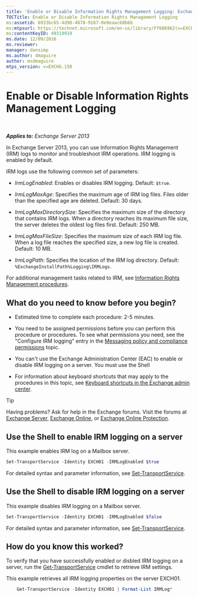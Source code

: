 ```yaml
---
title: 'Enable or Disable Information Rights Management Logging: Exchange 2013 Help'
TOCTitle: Enable or Disable Information Rights Management Logging
ms:assetid: 6933bc65-4d98-4878-9167-0e9eaac68b6b
ms:mtpsurl: https://technet.microsoft.com/en-us/library/Ff686962(v=EXCHG.150)
ms:contentKeyID: 49319919
ms.date: 12/09/2016
ms.reviewer: 
manager: dansimp
ms.author: dmaguire
author: msdmaguire
mtps_version: v=EXCHG.150
---
```


# Enable or Disable Information Rights Management Logging

 

_**Applies to:** Exchange Server 2013_

In Exchange Server 2013, you can use Information Rights Management (IRM) logs to monitor and troubleshoot IRM operations. IRM logging is enabled by default.

IRM logs use the following common set of parameters:

  - *IrmLogEnabled*: Enables or disables IRM logging. Default: `$true`.

  - *IrmLogMaxAge*: Specifies the maximum age of IRM log files. Files older than the specified age are deleted. Default: 30 days.

  - *IrmLogMaxDirectorySize*: Specifies the maximum size of the directory that contains IRM logs. When a directory reaches its maximum file size, the server deletes the oldest log files first. Default: 250 MB.

  - *IrmLogMaxFileSize*: Specifies the maximum size of each IRM log file. When a log file reaches the specified size, a new log file is created. Default: 10 MB.

  - *IrmLogPath*: Specifies the location of the IRM log directory. Default: `%ExchangeInstallPath%Logging\IRMLogs`.

For additional management tasks related to IRM, see [Information Rights Management procedures](information-rights-management-procedures-exchange-2013-help.md).

## What do you need to know before you begin?

  - Estimated time to complete each procedure: 2-5 minutes.

  - You need to be assigned permissions before you can perform this procedure or procedures. To see what permissions you need, see the "Configure IRM logging" entry in the [Messaging policy and compliance permissions](messaging-policy-and-compliance-permissions-exchange-2013-help.md) topic.

  - You can't use the Exchange Administration Center (EAC) to enable or disable IRM logging on a server. You must use the Shell

  - For information about keyboard shortcuts that may apply to the procedures in this topic, see [Keyboard shortcuts in the Exchange admin center](keyboard-shortcuts-in-the-exchange-admin-center-2013-help.md).

> [!TIP]
> Having problems? Ask for help in the Exchange forums. Visit the forums at <A href="https://go.microsoft.com/fwlink/p/?linkid=60612">Exchange Server</A>, <A href="https://go.microsoft.com/fwlink/p/?linkid=267542">Exchange Online</A>, or <A href="https://go.microsoft.com/fwlink/p/?linkid=285351">Exchange Online Protection</A>.

## Use the Shell to enable IRM logging on a server

This example enables IRM log on a Mailbox server.

```powershell
Set-TransportService -Identity EXCH01 -IRMLogEnabled $true
```

For detailed syntax and parameter information, see [Set-TransportService](https://technet.microsoft.com/en-us/library/jj215682\(v=exchg.150\)).

## Use the Shell to disable IRM logging on a server

This example disables IRM logging on a Mailbox server.

```powershell
Set-TransportService -Identity EXCH01 -IRMLogEnabled $false
```

For detailed syntax and parameter information, see [Set-TransportService](https://technet.microsoft.com/en-us/library/jj215682\(v=exchg.150\)).

## How do you know this worked?

To verify that you have successfully enabled or disbled IRM logging on a server, run the [Get-TransportService](https://technet.microsoft.com/en-us/library/jj215746\(v=exchg.150\)) cmdlet to retrieve IRM settings.

This example retrieves all IRM logging properties on the server EXCH01.

```powershell
    Get-TransportService -Identity EXCH01 | Format-List IRMLog*
```

